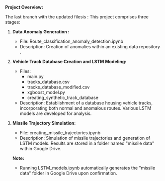 **Project Overview:**


The last branch with the updated filesis : 
This project comprises three stages:

1. **Data Anomaly Generation :**
   - File: Route_classification_anomaly_detection.ipynb
   - Description: Creation of anomalies within an existing data repository .

2. **Vehicle Track Database Creation and LSTM Modeling:**
   - Files:
     - main.py
     - tracks_database.csv
     - tracks_database_modified.csv
     - xgboost_model.py
     - creating_synthetic_track_database
   - Description: Establishment of a database housing vehicle tracks, incorporating both normal and anomalous routes. Various LSTM models are developed for analysis.

3. **Missile Trajectory Simulation:**
   - File: creating_missile_trajectories.ipynb
   - Description: Simulation of missile trajectories and generation of LSTM models. Results are stored in a folder named "missile data" within Google Drive.

   **Note:**
   - Running LSTM_models.ipynb automatically generates the "missile data" folder in Google Drive upon confirmation.

